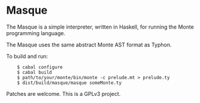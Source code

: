 # Masque

The Masque is a simple interpreter, written in Haskell, for running the Monte
programming language.

The Masque uses the same abstract Monte AST format as Typhon.

To build and run:

```
    $ cabal configure
    $ cabal build
    $ path/to/your/monte/bin/monte -c prelude.mt > prelude.ty
    $ dist/build/masque/masque someMonte.ty
```

Patches are welcome. This is a GPLv3 project.
